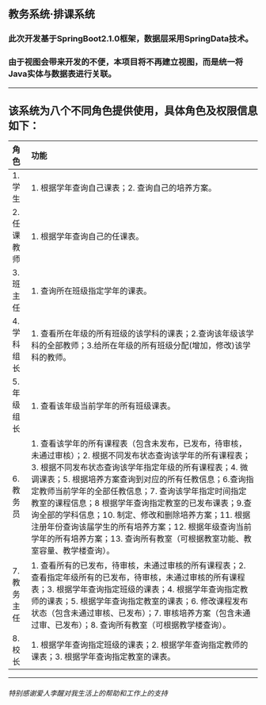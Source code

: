 ## 教务系统·排课系统
### 此次开发基于SpringBoot2.1.0框架，数据层采用SpringData技术。
### 由于视图会带来开发的不便，本项目将不再建立视图，而是统一将Java实体与数据表进行关联。
---
## 该系统为八个不同角色提供使用，具体角色及权限信息如下：

| 角色  |            功能              |
| :--- | :---------------------------- |
| 1.学生 | 1.	根据学年查询自己课表；2. 查询自己的培养方案。 |
| 2.任课教师 | 1.	根据学年查询自己的任课表。 |
| 3.班主任 | 1.	查询所在班级指定学年的课表。 |
| 4.学科组长 | 1.	查看所在年级的所有班级的该学科的课表；2.查询该年级该学科的全部教师；3.给所在年级的所有班级分配(增加，修改)该学科的教师。 |
| 5.年级组长 | 1.	查看该年级当前学年的所有班级课表。 |
| 6.教务员 | 1.	查看该学年的所有课程表（包含未发布，已发布，待审核，未通过审核）；2. 根据不同发布状态查询该学年的所有课程表；3. 根据不同发布状态查询该学年指定年级的所有课程表；4. 微调课表；5. 根据培养方案查询到对应的所有任教信息；6.查询指定教师当前学年的全部任教信息；7. 查询该学年指定时间指定教室的课程信息；8 根据学年查询指定教室的已发布课表；9.查询全部的学科信息；10. 制定、修改和删除培养方案；11. 根据注册年份查询该届学生的所有培养方案；12. 根据年级查询当前学年的所有培养方案；13. 查询所有教室（可根据教室功能、教室容量、教学楼查询）。 |
| 7.教务主任 | 1.	查看所有的已发布，待审核，未通过审核的所有课程表；2. 查看指定年级所有的已发布，待审核，未通过审核的所有课程表；3. 根据学年查询指定班级的课表；4. 根据学年查询指定教师的课表；5. 根据学年查询指定教室的课表；6. 修改课程发布状态（包含未通过审核、已发布）；7. 审核培养方案（包含未通过审、已发布）；8. 查询所有教室（可根据教学楼查询）。 |
| 8.校长 | 1.	根据学年查询指定班级的课表；2. 根据学年查询指定教师的课表；3. 根据学年查询指定教室的课表。 |

---
###### 特别感谢爱人李醒对我生活上的帮助和工作上的支持